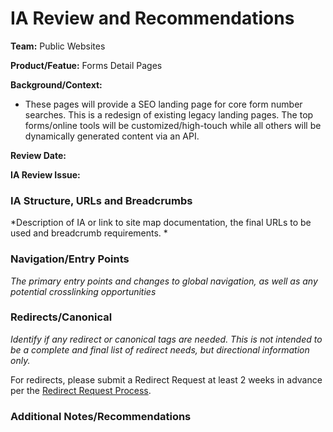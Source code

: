 # IA Review and Recommendations

**Team:** Public Websites

**Product/Featue:** Forms Detail Pages

**Background/Context:**
- These pages will provide a SEO landing page for core form number searches.  This is a redesign of existing legacy landing pages. The top forms/online tools will be customized/high-touch while all others will be dynamically generated content via an API. 

**Review Date:** 

**IA Review Issue:** 

### IA Structure, URLs and Breadcrumbs <br>
*Description of IA or link to site map documentation, the final URLs to be used and breadcrumb requirements. *



### Navigation/Entry Points <br>
*The primary entry points and changes to global navigation, as well as any potential crosslinking opportunities*



### Redirects/Canonical <br>
*Identify if any redirect or canonical tags are needed.  This is not intended to be a complete and final list of redirect needs, but directional information only.*  



For redirects, please submit a Redirect Request at least 2 weeks in advance per the [Redirect Request Process](https://github.com/department-of-veterans-affairs/va.gov-team/blob/master/platform/information-architecture/request-redirect.md).


### Additional Notes/Recommendations
